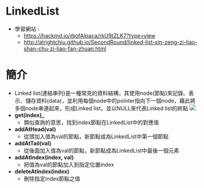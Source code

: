 # LinkedList
* 學習網站 :
  * https://hackmd.io/@ofAlpaca/rkU9tZLK7?type=view
  * http://alrightchiu.github.io/SecondRound/linked-list-xin-zeng-zi-liao-shan-chu-zi-liao-fan-zhuan.html
# 簡介
* Linked list(連結串列)是一種常見的資料結構，其使用node(節點)來記錄、表示、儲存資料(data)，並利用每個node中的pointer指向下一個node，藉此將多個node串連起來，形成Linked list，並以NULL來代表Linked list的終點
![](https://github.com/hans0517/hans/blob/master/images/LL.png)
* **get(index)_**
  * 類似查詢的意思，找到index節點在LinkedList中的對應值
* **addAtHead(val)**
  * 從頭加入值為val的節點，新節點成為LinkedList中第一個節點
* **addAtTail(val)**
  * 從後面加入值為val的節點，新節點成為LinkedList中最後一個元素
* **addAtIndex(index, val)**
  * 把值為val的節點加入到指定位置index
* **deleteAtIndex(index)**
  * 刪除指定index節點之值
